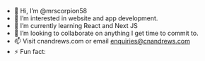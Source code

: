 - 👋 Hi, I’m @mrscorpion58
- 👀 I’m interested in website and app development.
- 🌱 I’m currently learning React and Next JS
- 💞️ I’m looking to collaborate on anything I get time to commit to.
- 📫 Visit cnandrews.com or email enquiries@cnandrews.com
- ⚡ Fun fact: 

<!---
mrscorpion58/mrscorpion58 is a ✨ special ✨ repository because its `README.md` (this file) appears on your GitHub profile.
You can click the Preview link to take a look at your changes.
--->
